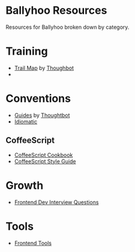Ballyhoo Resources
==================

Resources for Ballyhoo broken down by category.  

# Training #

* [Trail Map](https://github.com/thoughtbot/trail-map) by [Thoughbot](https://learn.thoughtbot.com/)
* 


# Conventions #
* [Guides](https://github.com/thoughtbot/guides) by [Thoughtbot](https://learn.thoughtbot.com/)
* [Idiomatic](https://github.com/rwldrn/idiomatic.js)

## CoffeeScript ##
* [CoffeeScript Cookbook](https://github.com/coffeescript-cookbook/coffeescript-cookbook.github.com)
* [CoffeeScript Style Guide](https://github.com/polarmobile/coffeescript-style-guide)

# Growth #
* [Frontend Dev Interview Questions](https://github.com/darcyclarke/Front-end-Developer-Interview-Questions)

# Tools #
* [Frontend Tools](https://github.com/codylindley/frontend-tools)